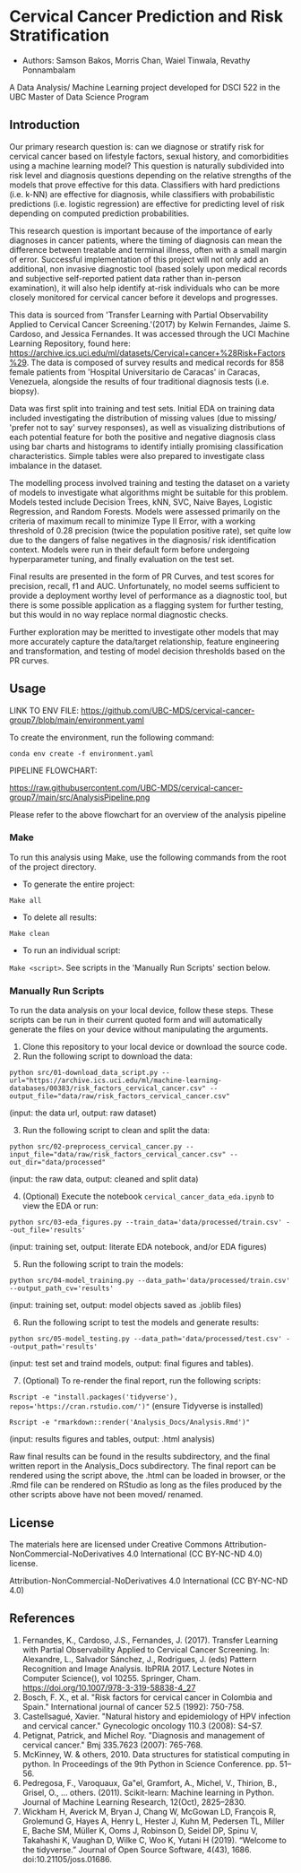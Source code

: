 # Cervical Cancer Prediction and Risk Stratification


-   Authors: Samson Bakos, Morris Chan, Waiel Tinwala, Revathy Ponnambalam

A Data Analysis/ Machine Learning project developed for DSCI 522 in the UBC Master of Data Science Program

## Introduction

Our primary research question is: can we diagnose or stratify risk for cervical cancer based on lifestyle factors, sexual history, and comorbidities using a machine learning model? This question is naturally subdivided into risk level and diagnosis questions depending on the relative strengths of the models that prove effective for this data. Classifiers with hard predictions (i.e. k-NN) are effective for diagnosis, while classifiers with probabilistic predictions (i.e. logistic regression) are effective for predicting level of risk depending on computed prediction probabilities.

This research question is important because of the importance of early diagnoses in cancer patients, where the timing of diagnosis can mean the difference between treatable and terminal illness, often with a small margin of error. Successful implementation of this project will not only add an additional, non invasive diagnostic tool (based solely upon medical records and subjective self-reported patient data rather than in-person examination), it will also help identify at-risk individuals who can be more closely monitored for cervical cancer before it develops and progresses.

This data is sourced from 'Transfer Learning with Partial Observability Applied to Cervical Cancer Screening.'(2017) by Kelwin Fernandes, Jaime S. Cardoso, and Jessica Fernandes. It was accessed through the UCI Machine Learning Repository, found here: <https://archive.ics.uci.edu/ml/datasets/Cervical+cancer+%28Risk+Factors%29>. The data is composed of survey results and medical records for 858 female patients from 'Hospital Universitario de Caracas' in Caracas, Venezuela, alongside the results of four traditional diagnosis tests (i.e. biopsy).

Data was first split into training and test sets. Initial EDA on training data included investigating the distribution of missing values (due to missing/ 'prefer not to say' survey responses), as well as visualizing distributions of each potential feature for both the positive and negative diagnosis class using bar charts and histograms to identify intially promising classification characteristics. Simple tables were also prepared to investigate class imbalance in the dataset.

The modelling process involved training and testing the dataset on a variety of models to investigate what algorithms might be suitable for this problem. Models tested include Decision Trees, kNN, SVC, Naive Bayes, Logistic Regression, and Random Forests. Models were assessed primarily on the criteria of maximum recall to minimize Type II Error, with a working threshold of 0.28 precision (twice the population positive rate), set quite low due to the dangers of false negatives in the diagnosis/ risk identification context. Models were run in their default form before undergoing hyperparameter tuning, and finally evaluation on the test set. 

Final results are presented in the form of PR Curves, and test scores for precision, recall, f1 and AUC. Unfortunately, no model seems sufficient to provide a deployment worthy level of performance as a diagnostic tool, but there is some possible application as a flagging system for further testing, but this would in no way replace normal diagnostic checks.

Further exploration may be meritted to investigate other models that may more accurately capture the data/target relationship, feature engineering and transformation, and testing of model decision thresholds based on the PR curves. 

## Usage

LINK TO ENV FILE: https://github.com/UBC-MDS/cervical-cancer-group7/blob/main/environment.yaml

To create the environment, run the following command:

`conda env create -f environment.yaml`

PIPELINE FLOWCHART:

https://raw.githubusercontent.com/UBC-MDS/cervical-cancer-group7/main/src/AnalysisPipeline.png

Please refer to the above flowchart for an overview of the analysis pipeline

### Make
To run this analysis using Make, use the following commands from the root of the project directory.

* To generate the entire project: 

`Make all`
* To delete all results: 

`Make clean`
* To run an individual script: 

`Make <script>`. See scripts in the 'Manually Run Scripts' section below.


### Manually Run Scripts

To run the data analysis on your local device, follow these steps. These scripts can be run in their current quoted form and will automatically generate the files on your device without manipulating the arguments.

1. Clone this repository to your local device or download the source code.
2. Run the following script to download the data: 

`python src/01-download_data_script.py --url="https://archive.ics.uci.edu/ml/machine-learning-databases/00383/risk_factors_cervical_cancer.csv" --output_file="data/raw/risk_factors_cervical_cancer.csv"` 
 
(input: the data url, output: raw dataset)

3. Run the following script to clean and split the data: 

`python src/02-preprocess_cervical_cancer.py --input_file="data/raw/risk_factors_cervical_cancer.csv" --out_dir="data/processed"` 

(input: the raw data, output: cleaned and split data)

4. (Optional) Execute the notebook `cervical_cancer_data_eda.ipynb` to view the EDA or run:

`python src/03-eda_figures.py --train_data='data/processed/train.csv' --out_file='results'` 

(input: training set, output: literate EDA notebook, and/or EDA figures)

5. Run the following script to train the models: 

`python src/04-model_training.py --data_path='data/processed/train.csv' --output_path_cv='results'` 

(input: training set, output: model objects saved as .joblib files)

6. Run the following script to test the models and generate results: 

`python src/05-model_testing.py --data_path='data/processed/test.csv' --output_path='results'` 

(input: test set and traind models, output: final figures and tables).

7. (Optional) To re-render the final report, run the following scripts:

 `Rscript -e "install.packages('tidyverse'), repos='https://cran.rstudio.com/')"` (ensure Tidyverse is installed)
 
 `Rscript -e "rmarkdown::render('Analysis_Docs/Analysis.Rmd')"` 
 
 (input: results figures and tables, output: .html analysis)

Raw final results can be found in the results subdirectory, and the final written report in the Analysis_Docs subdirectory. The final report can be rendered using the script above, the .html can be loaded in browser, or the .Rmd file can be rendered on RStudio as long as the files produced by the other scripts above have not been moved/ renamed. 

## License

The materials here are licensed under Creative Commons Attribution-NonCommercial-NoDerivatives 4.0 International (CC BY-NC-ND 4.0) license.

Attribution-NonCommercial-NoDerivatives 4.0 International (CC BY-NC-ND 4.0)

## References

1.  Fernandes, K., Cardoso, J.S., Fernandes, J. (2017). Transfer Learning with Partial Observability Applied to Cervical Cancer Screening. In: Alexandre, L., Salvador Sánchez, J., Rodrigues, J. (eds) Pattern Recognition and Image Analysis. IbPRIA 2017. Lecture Notes in Computer Science(), vol 10255. Springer, Cham. <https://doi.org/10.1007/978-3-319-58838-4_27>
2. Bosch, F. X., et al. "Risk factors for cervical cancer in Colombia and Spain." International journal of cancer 52.5 (1992): 750-758.
3. Castellsagué, Xavier. "Natural history and epidemiology of HPV infection and cervical cancer." Gynecologic oncology 110.3 (2008): S4-S7.
4. Petignat, Patrick, and Michel Roy. "Diagnosis and management of cervical cancer." Bmj 335.7623 (2007): 765-768.
5. McKinney, W. & others, 2010. Data structures for statistical computing in python. In Proceedings of the 9th Python in Science Conference. pp. 51–56.
6. Pedregosa, F., Varoquaux, Ga"el, Gramfort, A., Michel, V., Thirion, B., Grisel, O., … others. (2011). Scikit-learn: Machine learning in Python. Journal of Machine Learning Research, 12(Oct), 2825–2830.
7. Wickham H, Averick M, Bryan J, Chang W, McGowan LD, François R, Grolemund G, Hayes A, Henry L, Hester J, Kuhn M, Pedersen TL, Miller E, Bache SM, Müller K, Ooms J, Robinson D, Seidel DP, Spinu V, Takahashi K, Vaughan D, Wilke C, Woo K, Yutani H (2019). “Welcome to the tidyverse.” Journal of Open Source Software, 4(43), 1686. doi:10.21105/joss.01686. 
 


